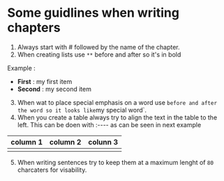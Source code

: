 # Some guidlines when writing chapters

1. Always start with # followed by the name of the chapter.
2. When creating lists use `**` before and after so it's in bold

Example :

- **First** : my first item
- **Second** : my second item

3. When wat to place special emphasis on a word use ` before and after the word so it looks like
    `my special word`.
5. When you create a table always try to align the text in the table to the left.
   This can be doen with :---- as can be seen in next example

| column 1 | column 2 | colunn 3 |
| :----    | :----    | :----    |
|          |          |          |

5. When writing sentences try to keep them at a maximum lenght of `80` charcaters
   for visability.
